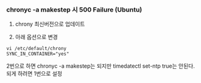 ### chronyc -a makestep 시 500 Failure (Ubuntu)

1. chrony 최신버전으로 업데이트


2. 아래 옵션으로 변경
```
vi /etc/default/chrony
SYNC_IN_CONTAINER="yes"

```

2번으로 하면 chronyc -a makestep는 되지만 timedatectl set-ntp true는 안된다. 되게 하려면 1번으로 설정
